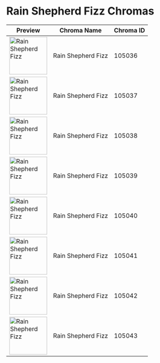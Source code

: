 # Rain Shepherd Fizz Chromas

| Preview | Chroma Name | Chroma ID |
|---|---|---|
| <img src='https://raw.communitydragon.org/latest/plugins/rcp-be-lol-game-data/global/default/v1/champion-chroma-images/105/105036.png' alt='Rain Shepherd Fizz' width='100'> | Rain Shepherd Fizz | 105036 |
| <img src='https://raw.communitydragon.org/latest/plugins/rcp-be-lol-game-data/global/default/v1/champion-chroma-images/105/105037.png' alt='Rain Shepherd Fizz' width='100'> | Rain Shepherd Fizz | 105037 |
| <img src='https://raw.communitydragon.org/latest/plugins/rcp-be-lol-game-data/global/default/v1/champion-chroma-images/105/105038.png' alt='Rain Shepherd Fizz' width='100'> | Rain Shepherd Fizz | 105038 |
| <img src='https://raw.communitydragon.org/latest/plugins/rcp-be-lol-game-data/global/default/v1/champion-chroma-images/105/105039.png' alt='Rain Shepherd Fizz' width='100'> | Rain Shepherd Fizz | 105039 |
| <img src='https://raw.communitydragon.org/latest/plugins/rcp-be-lol-game-data/global/default/v1/champion-chroma-images/105/105040.png' alt='Rain Shepherd Fizz' width='100'> | Rain Shepherd Fizz | 105040 |
| <img src='https://raw.communitydragon.org/latest/plugins/rcp-be-lol-game-data/global/default/v1/champion-chroma-images/105/105041.png' alt='Rain Shepherd Fizz' width='100'> | Rain Shepherd Fizz | 105041 |
| <img src='https://raw.communitydragon.org/latest/plugins/rcp-be-lol-game-data/global/default/v1/champion-chroma-images/105/105042.png' alt='Rain Shepherd Fizz' width='100'> | Rain Shepherd Fizz | 105042 |
| <img src='https://raw.communitydragon.org/latest/plugins/rcp-be-lol-game-data/global/default/v1/champion-chroma-images/105/105043.png' alt='Rain Shepherd Fizz' width='100'> | Rain Shepherd Fizz | 105043 |
